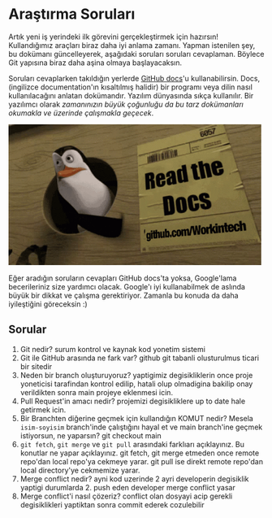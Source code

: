 # Araştırma Soruları

Artık yeni iş yerindeki ilk görevini gerçekleştirmek için hazırsın! Kullandığımız araçları biraz daha iyi anlama zamanı. Yapman istenilen şey, bu dokümanı güncelleyerek, aşağıdaki soruları soruları cevaplaman. Böylece Git yapısına biraz daha aşina olmaya başlayacaksın.

Soruları cevaplarken takıldığın yerlerde [GitHub docs](https://docs.github.com/en)'u kullanabilirsin. Docs, (ingilizce documentation'ın kısaltılmış halidir) bir programı veya dilin nasıl kullanılacağını anlatan dokümandır. Yazılım dünyasında sıkça kullanılır. Bir yazılımcı olarak _zamanınızın büyük çoğunluğu da bu tarz dokümanları okumakla ve üzerinde çalışmakla geçecek_.

![READ THE DOCS](https://github.com/Workintech/FSWeb-S1G1-Projesi-Web-Development-Projesi-icin-Git/blob/main/read-the-docs-wit.gif?raw=true)

Eğer aradığın soruların cevapları GitHub docs'ta yoksa, Google'lama becerileriniz size yardımcı olacak. Google'ı iyi kullanabilmek de aslında büyük bir dikkat ve çalışma gerektiriyor. Zamanla bu konuda da daha iyileştiğini göreceksin :)

## Sorular

1. Git nedir?
surum kontrol ve kaynak kod yonetim sistemi
2. Git ile GitHub arasında ne fark var?
github git tabanli olusturulmus ticari bir sitedir 
3. Neden bir branch oluşturuyoruz?
yaptigimiz degisikliklerin once proje yoneticisi tarafindan kontrol edilip, hatali olup olmadigina bakilip onay verildikten sonra main projeye eklenmesi icin. 
4. Pull Request'in amacı nedir?
projemizi degisikliklere up to date hale getirmek icin.
5. Bir Branchten diğerine geçmek için kullandığın KOMUT nedir? Mesela `isim-soyisim` branch'inde çalıştığını hayal et ve main branch'ine geçmek istiyorsun, ne yaparsın?
git checkout main
6. `git fetch`, `git merge` ve `git pull` arasındaki farklıarı açıklayınız. Bu konutlar ne yapar açıklayınız.
git fetch, git merge etmeden once remote repo'dan local repo'ya cekmeye yarar. git pull ise direkt remote repo'dan local directory'ye cekmemize yarar. 
7. Merge conflict nedir?
ayni kod uzerinde 2 ayri developerin degisiklik yaptigi durumlarda 2. push eden developer merge conflict yasar
8. Merge conflict'i nasıl çözeriz?
conflict olan dosyayi acip gerekli degisiklikleri yaptiktan sonra commit ederek cozulebilir